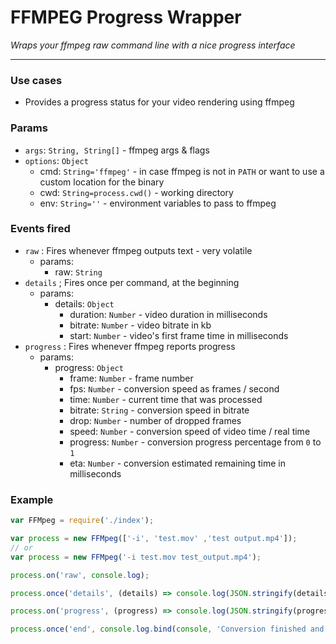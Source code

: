 # FFMPEG Progress Wrapper
_Wraps your ffmpeg raw command line with a nice progress interface_
___

### Use cases
- Provides a progress status for your video rendering using ffmpeg

### Params
- `args`: `String, String[]` - ffmpeg args & flags
- `options`: `Object`
    - cmd: `String='ffmpeg'` - in case ffmpeg is not in `PATH` or want to use a custom location
    for the binary
    - cwd: `String=process.cwd()` - working directory
    - env: `String=''` - environment variables to pass to ffmpeg

### Events fired
- `raw` : Fires whenever ffmpeg outputs text - very volatile
    - params:
        - raw: `String`
- `details` ; Fires once per command, at the beginning
    - params:
        - details: `Object`
            - duration: `Number` - video duration in milliseconds
            - bitrate: `Number` - video bitrate in kb
            - start: `Number` - video\'s first frame time in milliseconds
- `progress` : Fires whenever ffmpeg reports progress
    - params:
        - progress: `Object`
            - frame: `Number` - frame number
            - fps: `Number` - conversion speed as frames / second
            - time: `Number` - current time that was processed
            - bitrate: `String` - conversion speed in bitrate
            - drop: `Number` - number of dropped frames
            - speed: `Number` - conversion speed of video time / real time
            - progress: `Number` - conversion progress percentage from `0` to `1`
            - eta: `Number` - conversion estimated remaining time in milliseconds

### Example

```javascript
var FFMpeg = require('./index');

var process = new FFMpeg(['-i', 'test.mov' ,'test output.mp4']);
// or
var process = new FFMpeg('-i test.mov test_output.mp4');

process.on('raw', console.log);

process.once('details', (details) => console.log(JSON.stringify(details));

process.on('progress', (progress) => console.log(JSON.stringify(progress));

process.once('end', console.log.bind(console, 'Conversion finished and exited with code'));
```
